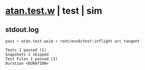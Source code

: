 # [atan.test.w](../../../../../../tests/sdk_tests/math/atan.test.w) | test | sim

## stdout.log
```log
pass ─ atan.test.wsim » root/env0/test:inflight arc tangent

Tests 1 passed (1)
Snapshots 1 skipped
Test Files 1 passed (1)
Duration <DURATION>
```

